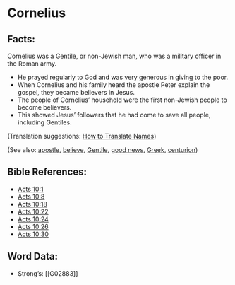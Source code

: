 # Cornelius

## Facts:

Cornelius was a Gentile, or non-Jewish man, who was a military officer in the Roman army.

* He prayed regularly to God and was very generous in giving to the poor.
* When Cornelius and his family heard the apostle Peter explain the gospel, they became believers in Jesus.
* The people of Cornelius’ household were the first non-Jewish people to become believers.
* This showed Jesus’ followers that he had come to save all people, including Gentiles.

(Translation suggestions: [How to Translate Names](../../translate/translate-names))

(See also: [apostle](../kt/apostle.md), [believe](../kt/believe.md), [Gentile](../kt/gentile.md), [good news](../kt/goodnews.md), [Greek](../names/greek.md), [centurion](../kt/centurion.md))

## Bible References:

* [Acts 10:1](rc://en/tn/help/act/10/01)
* [Acts 10:8](rc://en/tn/help/act/10/08)
* [Acts 10:18](rc://en/tn/help/act/10/18)
* [Acts 10:22](rc://en/tn/help/act/10/22)
* [Acts 10:24](rc://en/tn/help/act/10/24)
* [Acts 10:26](rc://en/tn/help/act/10/26)
* [Acts 10:30](rc://en/tn/help/act/10/30)

## Word Data:

* Strong’s: [[G02883]]
